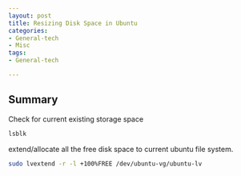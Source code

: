 ```yaml
---
layout: post
title: Resizing Disk Space in Ubuntu
categories:
- General-tech
- Misc
tags:
- General-tech

---
```


## Summary

Check for current existing storage space

```bash
lsblk
```

extend/allocate all the free disk space to current ubuntu file system.

```bash
sudo lvextend -r -l +100%FREE /dev/ubuntu-vg/ubuntu-lv
```

